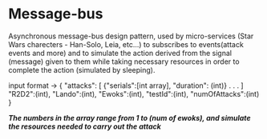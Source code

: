 # Message-bus

 Asynchronous message-bus design pattern, 
    used by micro-services (Star Wars charecters - Han-Solo, Leia, etc...) to subscribes to events(attack events and more) and to simulate the action derived from the signal (message) given to them while taking necessary resources in order to complete the action (simulated by sleeping).
    
 input format -> {
                     "attacks": [
                                    {"serials":[int array], "duration": (int)}
                                                   .
                                                   .
                                                   .
                                ]
                     "R2D2":(int), 
                     "Lando":(int),
                     "Ewoks":(int),
                     "testId":(int),
                     "numOfAttacks":(int)
                 }
                 
***The numbers in the array range from 1 to (num of ewoks), and simulate the resources needed to carry out the attack***
